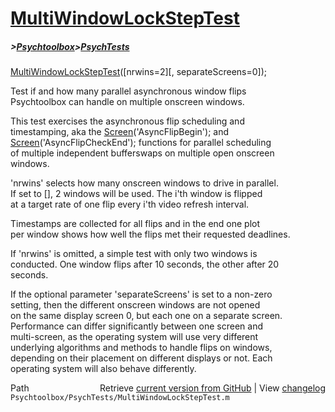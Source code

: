 # [MultiWindowLockStepTest](MultiWindowLockStepTest)
##### >[Psychtoolbox](Psychtoolbox)>[PsychTests](PsychTests)

[MultiWindowLockStepTest](MultiWindowLockStepTest)([nrwins=2][, separateScreens=0]);  
  
Test if and how many parallel asynchronous window flips  
Psychtoolbox can handle on multiple onscreen windows.  
  
This test exercises the asynchronous flip scheduling and  
timestamping, aka the [Screen](Screen)('AsyncFlipBegin'); and  
[Screen](Screen)('AsyncFlipCheckEnd'); functions for parallel scheduling  
of multiple independent bufferswaps on multiple open onscreen  
windows.  
  
'nrwins' selects how many onscreen windows to drive in parallel.  
If set to [], 2 windows will be used. The i'th window is flipped  
at a target rate of one flip every i'th video refresh interval.  
  
Timestamps are collected for all flips and in the end one plot  
per window shows how well the flips met their requested deadlines.  
  
If 'nrwins' is omitted, a simple test with only two windows is  
conducted. One window flips after 10 seconds, the other after 20  
seconds.  
  
If the optional parameter 'separateScreens' is set to a non-zero  
setting, then the different onscreen windows are not opened  
on the same display screen 0, but each one on a separate screen.  
Performance can differ significantly between one screen and  
multi-screen, as the operating system will use very different  
underlying algorithms and methods to handle flips on windows,  
depending on their placement on different displays or not. Each  
operating system will also behave differently.  
  




<div class="code_header" style="text-align:right;">
  <span style="float:left;">Path&nbsp;&nbsp;</span> <span class="counter">Retrieve <a href=
  "https://raw.github.com/Psychtoolbox-3/Psychtoolbox-3/beta/Psychtoolbox/PsychTests/MultiWindowLockStepTest.m">current version from GitHub</a> | View <a href=
  "https://github.com/Psychtoolbox-3/Psychtoolbox-3/commits/beta/Psychtoolbox/PsychTests/MultiWindowLockStepTest.m">changelog</a></span>
</div>
<div class="code">
  <code>Psychtoolbox/PsychTests/MultiWindowLockStepTest.m</code>
</div>

